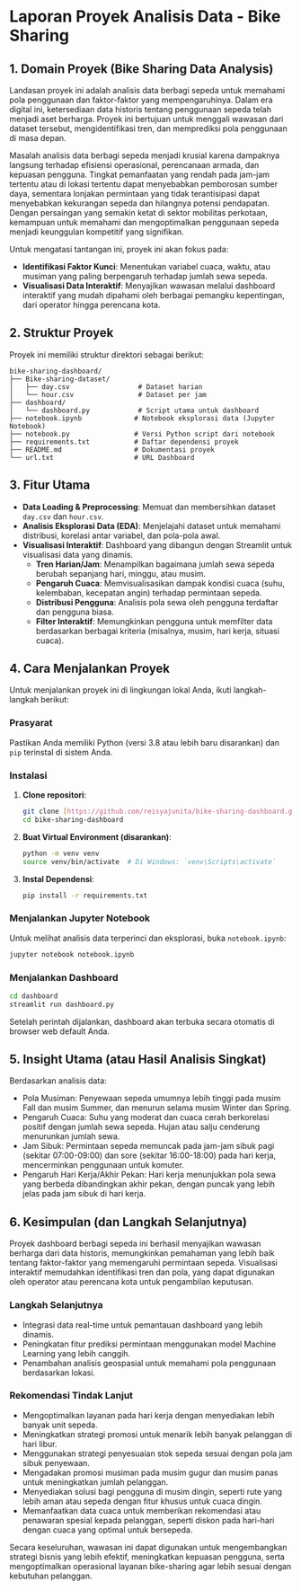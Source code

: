 # Laporan Proyek Analisis Data - Bike Sharing 


## 1. Domain Proyek (Bike Sharing Data Analysis)

Landasan proyek ini adalah analisis data berbagi sepeda untuk memahami pola penggunaan dan faktor-faktor yang mempengaruhinya. Dalam era digital ini, ketersediaan data historis tentang penggunaan sepeda telah menjadi aset berharga. Proyek ini bertujuan untuk menggali wawasan dari dataset tersebut, mengidentifikasi tren, dan memprediksi pola penggunaan di masa depan.

Masalah analisis data berbagi sepeda menjadi krusial karena dampaknya langsung terhadap efisiensi operasional, perencanaan armada, dan kepuasan pengguna. Tingkat pemanfaatan yang rendah pada jam-jam tertentu atau di lokasi tertentu dapat menyebabkan pemborosan sumber daya, sementara lonjakan permintaan yang tidak terantisipasi dapat menyebabkan kekurangan sepeda dan hilangnya potensi pendapatan. Dengan persaingan yang semakin ketat di sektor mobilitas perkotaan, kemampuan untuk memahami dan mengoptimalkan penggunaan sepeda menjadi keunggulan kompetitif yang signifikan.

Untuk mengatasi tantangan ini, proyek ini akan fokus pada:
- **Identifikasi Faktor Kunci**: Menentukan variabel cuaca, waktu, atau musiman yang paling berpengaruh terhadap jumlah sewa sepeda.
- **Visualisasi Data Interaktif**: Menyajikan wawasan melalui dashboard interaktif yang mudah dipahami oleh berbagai pemangku kepentingan, dari operator hingga perencana kota.

## 2. Struktur Proyek

Proyek ini memiliki struktur direktori sebagai berikut:

```
bike-sharing-dashboard/
├── Bike-sharing-dataset/
│   ├── day.csv                 # Dataset harian
│   └── hour.csv                # Dataset per jam
├── dashboard/
│   └── dashboard.py            # Script utama untuk dashboard
├── notebook.ipynb             # Notebook eksplorasi data (Jupyter Notebook)
├── notebook.py                # Versi Python script dari notebook
├── requirements.txt           # Daftar dependensi proyek
├── README.md                  # Dokumentasi proyek
└── url.txt                    # URL Dashboard
```

## 3. Fitur Utama

-   **Data Loading & Preprocessing**: Memuat dan membersihkan dataset `day.csv` dan `hour.csv`.
-   **Analisis Eksplorasi Data (EDA)**: Menjelajahi dataset untuk memahami distribusi, korelasi antar variabel, dan pola-pola awal.
-   **Visualisasi Interaktif**: Dashboard yang dibangun dengan Streamlit untuk visualisasi data yang dinamis.
    -   **Tren Harian/Jam**: Menampilkan bagaimana jumlah sewa sepeda berubah sepanjang hari, minggu, atau musim.
    -   **Pengaruh Cuaca**: Memvisualisasikan dampak kondisi cuaca (suhu, kelembaban, kecepatan angin) terhadap permintaan sepeda.
    -   **Distribusi Pengguna**: Analisis pola sewa oleh pengguna terdaftar dan pengguna biasa.
    -   **Filter Interaktif**: Memungkinkan pengguna untuk memfilter data berdasarkan berbagai kriteria (misalnya, musim, hari kerja, situasi cuaca).

## 4. Cara Menjalankan Proyek

Untuk menjalankan proyek ini di lingkungan lokal Anda, ikuti langkah-langkah berikut:

### Prasyarat

Pastikan Anda memiliki Python (versi 3.8 atau lebih baru disarankan) dan `pip` terinstal di sistem Anda.

### Instalasi

1.  **Clone repositori**:
    ```bash
    git clone [https://github.com/reisyajunita/bike-sharing-dashboard.git](https://github.com/reisyajunita/bike-sharing-dashboard.git)
    cd bike-sharing-dashboard
    ```

2.  **Buat Virtual Environment (disarankan)**:
    ```bash
    python -m venv venv
    source venv/bin/activate  # Di Windows: `venv\Scripts\activate`
    ```

3.  **Instal Dependensi**:
    ```bash
    pip install -r requirements.txt
    ```

### Menjalankan Jupyter Notebook

Untuk melihat analisis data terperinci dan eksplorasi, buka `notebook.ipynb`:

```bash
jupyter notebook notebook.ipynb

```

### Menjalankan Dashboard
```bash
cd dashboard
streamlit run dashboard.py
```
Setelah perintah dijalankan, dashboard akan terbuka secara otomatis di browser web default Anda.

## 5. Insight Utama (atau Hasil Analisis Singkat)
Berdasarkan analisis data:

* Pola Musiman: Penyewaan sepeda umumnya lebih tinggi pada musim Fall dan musim Summer, dan menurun selama musim Winter dan Spring.
* Pengaruh Cuaca: Suhu yang moderat dan cuaca cerah berkorelasi positif dengan jumlah sewa sepeda. Hujan atau salju cenderung menurunkan jumlah sewa.
* Jam Sibuk: Permintaan sepeda memuncak pada jam-jam sibuk pagi (sekitar 07:00-09:00) dan sore (sekitar 16:00-18:00) pada hari kerja, mencerminkan penggunaan untuk komuter.
* Pengaruh Hari Kerja/Akhir Pekan: Hari kerja menunjukkan pola sewa yang berbeda dibandingkan akhir pekan, dengan puncak yang lebih jelas pada jam sibuk di hari kerja.

## 6. Kesimpulan (dan Langkah Selanjutnya)
Proyek dashboard berbagi sepeda ini berhasil menyajikan wawasan berharga dari data historis, memungkinkan pemahaman yang lebih baik tentang faktor-faktor yang memengaruhi permintaan sepeda. Visualisasi interaktif memudahkan identifikasi tren dan pola, yang dapat digunakan oleh operator atau perencana kota untuk pengambilan keputusan.

### Langkah Selanjutnya

* Integrasi data real-time untuk pemantauan dashboard yang lebih dinamis.
* Peningkatan fitur prediksi permintaan menggunakan model Machine Learning yang lebih canggih.
* Penambahan analisis geospasial untuk memahami pola penggunaan berdasarkan lokasi.

### Rekomendasi Tindak Lanjut
* Mengoptimalkan layanan pada hari kerja dengan menyediakan lebih banyak unit sepeda.
* Meningkatkan strategi promosi untuk menarik lebih banyak pelanggan di hari libur.
* Menggunakan strategi penyesuaian stok sepeda sesuai dengan pola jam sibuk penyewaan.
* Mengadakan promosi musiman pada musim gugur dan musim panas untuk meningkatkan jumlah pelanggan.
* Menyediakan solusi bagi pengguna di musim dingin, seperti rute yang lebih aman atau sepeda dengan fitur khusus untuk cuaca dingin.
* Memanfaatkan data cuaca untuk memberikan rekomendasi atau penawaran spesial kepada pelanggan, seperti diskon pada hari-hari dengan cuaca yang optimal untuk bersepeda.
  
Secara keseluruhan, wawasan ini dapat digunakan untuk mengembangkan strategi bisnis yang lebih efektif, meningkatkan kepuasan pengguna, serta mengoptimalkan operasional layanan bike-sharing agar lebih sesuai dengan kebutuhan pelanggan.

